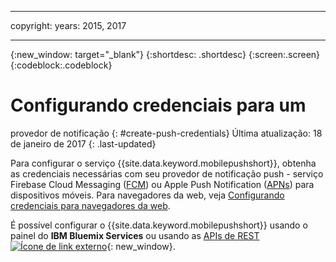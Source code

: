 
---

copyright:
 years: 2015, 2017

---

{:new_window: target="_blank"}
{:shortdesc: .shortdesc}
{:screen:.screen}
{:codeblock:.codeblock}

# Configurando credenciais para um
provedor de notificação
{: #create-push-credentials}
Última atualização: 18 de janeiro de 2017
{: .last-updated}

Para configurar o serviço {{site.data.keyword.mobilepushshort}}, obtenha as credenciais necessárias com seu provedor de notificação push - serviço Firebase Cloud Messaging ([FCM](t_push_provider_android.html)) ou Apple Push Notification ([APNs](t_push_provider_ios.html)) para dispositivos móveis. Para navegadores da web, veja [Configurando credenciais para navegadores da web](t_push_provider_safari.html).

É possível configurar o {{site.data.keyword.mobilepushshort}} usando o painel do **IBM Bluemix Services** ou usando as [APIs de REST ![Ícone de link externo](../../icons/launch-glyph.svg "External link icon")](https://mobile.{DomainName}/imfpush/){: new_window}.

